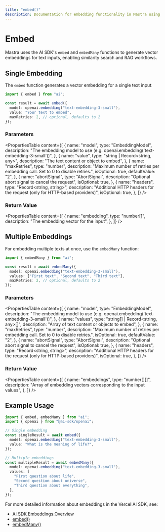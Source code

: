 ```yaml
---
title: "embed()"
description: Documentation for embedding functionality in Mastra using the AI SDK.
---
```


# Embed

Mastra uses the AI SDK's `embed` and `embedMany` functions to generate vector embeddings for text inputs, enabling similarity search and RAG workflows.

## Single Embedding

The `embed` function generates a vector embedding for a single text input:

```typescript
import { embed } from "ai";

const result = await embed({
  model: openai.embedding("text-embedding-3-small"),
  value: "Your text to embed",
  maxRetries: 2, // optional, defaults to 2
});
```

### Parameters

<PropertiesTable
content={[
{
name: "model",
type: "EmbeddingModel",
description:
"The embedding model to use (e.g. openai.embedding('text-embedding-3-small'))",
},
{
name: "value",
type: "string | Record<string, any>",
description: "The text content or object to embed",
},
{
name: "maxRetries",
type: "number",
description:
"Maximum number of retries per embedding call. Set to 0 to disable retries.",
isOptional: true,
defaultValue: "2",
},
{
name: "abortSignal",
type: "AbortSignal",
description: "Optional abort signal to cancel the request",
isOptional: true,
},
{
name: "headers",
type: "Record<string, string>",
description:
"Additional HTTP headers for the request (only for HTTP-based providers)",
isOptional: true,
},
]}
/>

### Return Value

<PropertiesTable
content={[
{
name: "embedding",
type: "number[]",
description: "The embedding vector for the input",
},
]}
/>

## Multiple Embeddings

For embedding multiple texts at once, use the `embedMany` function:

```typescript
import { embedMany } from "ai";

const result = await embedMany({
  model: openai.embedding("text-embedding-3-small"),
  values: ["First text", "Second text", "Third text"],
  maxRetries: 2, // optional, defaults to 2
});
```

### Parameters

<PropertiesTable
content={[
{
name: "model",
type: "EmbeddingModel",
description:
"The embedding model to use (e.g. openai.embedding('text-embedding-3-small'))",
},
{
name: "values",
type: "string[] | Record<string, any>[]",
description: "Array of text content or objects to embed",
},
{
name: "maxRetries",
type: "number",
description:
"Maximum number of retries per embedding call. Set to 0 to disable retries.",
isOptional: true,
defaultValue: "2",
},
{
name: "abortSignal",
type: "AbortSignal",
description: "Optional abort signal to cancel the request",
isOptional: true,
},
{
name: "headers",
type: "Record<string, string>",
description:
"Additional HTTP headers for the request (only for HTTP-based providers)",
isOptional: true,
},
]}
/>

### Return Value

<PropertiesTable
content={[
{
name: "embeddings",
type: "number[][]",
description:
"Array of embedding vectors corresponding to the input values",
},
]}
/>

## Example Usage

```typescript
import { embed, embedMany } from "ai";
import { openai } from "@ai-sdk/openai";

// Single embedding
const singleResult = await embed({
  model: openai.embedding("text-embedding-3-small"),
  value: "What is the meaning of life?",
});

// Multiple embeddings
const multipleResult = await embedMany({
  model: openai.embedding("text-embedding-3-small"),
  values: [
    "First question about life",
    "Second question about universe",
    "Third question about everything",
  ],
});
```

For more detailed information about embeddings in the Vercel AI SDK, see:

- [AI SDK Embeddings Overview](https://sdk.vercel.ai/docs/ai-sdk-core/embeddings)
- [embed()](https://sdk.vercel.ai/docs/reference/ai-sdk-core/embed)
- [embedMany()](https://sdk.vercel.ai/docs/reference/ai-sdk-core/embed-many)
